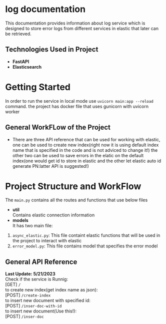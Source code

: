 # log documentation  

This documentation provides information about log service which is designed to store error logs from different services in elastic that later can be retrieved.  

## **Technologies Used in Project**  
* **FastAPI**
* **Elasticsearch**

# **Getting Started**  
In order to run the service in local mode use `uvicorn main:app --reload` command. the project has docker file that uses gunicorn with uvicorn worker

## **General WorkFLow of the Project**  
* There are three API reference that can be used for working with elastic, one can be used to create new index(right now it is using default index name that is specified in the code and is not adviced to change it!) the other two can be used to save errors in the elatic on the default index(one would get id to store in elastic and the other let elastic auto id generate PN:latter API is suggested!) 

# **Project Structure and WorkFlow** 
The `main.py` contains all the routes and functions that use below files   
* **util**  
Contains elastic connection information
* **models**  
It has two main file:  
1. `async_elastic.py`: This file containt elastic functions that will be used in the project to interact with elastic  
1. `error_model.py`: This file contains model that specifies the error model  




## **General API Reference**  
**Last Update: 5/21/2023**  
Check if the service is Runnig:  
[GET] `/`  
to create new index(get index name as json):  
[POST] `/create-index`  
to insert new document with specified id:  
[POST] `/inser-doc-with-id`  
to insert new document(Use this!):  
[POST] `/inser-doc`  
